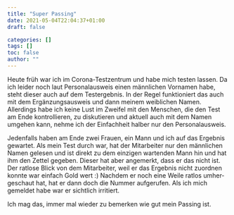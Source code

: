 ```yaml
---
title: "Super Passing"
date: 2021-05-04T22:04:37+01:00
draft: false

categories: []
tags: []
toc: false
author: ""
---
```

Heute früh war ich im Corona-Testzentrum und habe mich testen lassen. Da ich leider noch laut Personalausweis einen männlichen Vornamen habe, steht dieser auch auf dem Testergebnis. In der Regel funktioniert das auch mit dem Ergänzungsausweis und dann meinem weiblichen Namen. Allerdings habe ich keine Lust im Zweifel mit den Menschen, die den Test am Ende kontrollieren, zu diskutieren und aktuell auch mit dem Namen umgehen kann, nehme ich der Einfachheit halber nur den Personalausweis.

Jedenfalls haben am Ende zwei Frauen, ein Mann und ich auf das Ergebnis gewartet. Als mein Test durch war, hat der Mitarbeiter nur den männlichen Namen gelesen und ist direkt zu dem einzigen wartenden Mann hin und hat ihm den Zettel gegeben. Dieser hat aber angemerkt, dass er das nicht ist. Der ratlose Blick von dem Mitarbeiter, weil er das Ergebnis nicht zuordnen konnte war einfach Gold wert :) Nachdem er noch eine Weile ratlos umher-geschaut hat, hat er dann doch die Nummer aufgerufen. Als ich mich gemeldet habe war er sichtlich irritiert.

Ich mag das, immer mal wieder zu bemerken wie gut mein Passing ist.